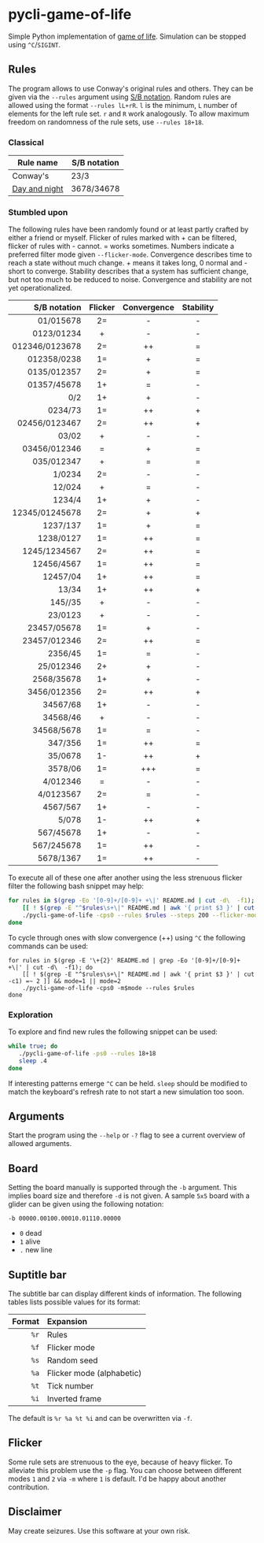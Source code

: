 # pycli-game-of-life

Simple Python implementation of [game of life](https://en.wikipedia.org/wiki/Conway%27s_Game_of_Life).
Simulation can be stopped using `^C`/`SIGINT`.

## Rules
The program allows to use Conway's original rules and others.
They can be given via the `--rules` argument using [S/B notation](https://www.conwaylife.com/wiki/Rulestring).
Random rules are allowed using the format `--rules lL+rR`.
`l` is the minimum, `L` number of elements for the left rule set.
`r` and `R` work analogously.
To allow maximum freedom on randomness of the rule sets, use `--rules 18+18`.

### Classical
Rule name | S/B notation
-|-
Conway's | 23/3
[Day and night](https://en.wikipedia.org/wiki/Day_and_Night_(cellular_automaton)) | 3678/34678

### Stumbled upon
The following rules have been randomly found or at least partly crafted by either a friend or myself.
Flicker of rules marked with + can be filtered, flicker of rules with - cannot.
= works sometimes.
Numbers indicate a preferred filter mode given `--flicker-mode`.
Convergence describes time to reach a state without much change.
\+ means it takes long, 0 normal and - short to converge.
Stability describes that a system has sufficient change, but not too much to be reduced to noise.
Convergence and stability are not yet operationalized.

S/B notation   | Flicker | Convergence | Stability
--------------:|:-------:|:-----------:|:--------:
01/015678      | 2=      | -           | -
0123/01234     | +       | -           | -
012346/0123678 | 2=      | ++          | =
012358/0238    | 1=      | +           | =
0135/012357    | 2=      | +           | =
01357/45678    | 1+      | =           | -
0/2            | 1+      | +           | -
0234/73        | 1=      | ++          | +
02456/0123467  | 2=      | ++          | +
03/02          | +       | -           | -
03456/012346   | =       | +           | =
035/012347     | +       | =           | =
1/0234         | 2=      | -           | -
12/024         | +       | =           | -
1234/4         | 1+      | +           | -
12345/01245678 | 2=      | +           | +
1237/137       | 1=      | +           | =
1238/0127      | 1=      | ++          | =
1245/1234567   | 2=      | ++          | =
12456/4567     | 1=      | ++          | =
12457/04       | 1+      | ++          | =
13/34          | 1+      | ++          | +
145//35        | +       | -           | -
23/0123        | +       | -           | -
23457/05678    | 1=      | +           | -
23457/012346   | 2=      | ++          | =
2356/45        | 1=      | =           | -
25/012346      | 2+      | +           | -
2568/35678     | 1+      | +           | -
3456/012356    | 2=      | ++          | +
34567/68       | 1+      | -           | -
34568/46       | +       | -           | -
34568/5678     | 1=      | =           | -
347/356        | 1=      | ++          | =
35/0678        | 1-      | ++          | +
3578/06        | 1=      | +++         | =
4/012346       | =       | -           | -
4/0123567      | 2=      | =           | -
4567/567       | 1+      | -           | -
5/078          | 1-      | ++          | +
567/45678      | 1+      | -           | -
567/245678     | 1=      | ++          | -
5678/1367      | 1=      | ++          | -

To execute all of these one after another using the less strenuous flicker filter the following bash snippet may help:

```bash
for rules in $(grep -Eo '[0-9]+/[0-9]+ +\|' README.md | cut -d\  -f1); do
    [[ ! $(grep -E "^$rules\s+\|" README.md | awk '{ print $3 }' | cut -c1) =~ 2 ]] && mode=1 || mode=2
    ./pycli-game-of-life -cps0 --rules $rules --steps 200 --flicker-mode $mode
done
```

To cycle through ones with slow convergence (++) using `^C` the following commands can be used:

```
for rules in $(grep -E '\+{2}' README.md | grep -Eo '[0-9]+/[0-9]+ +\|' | cut -d\  -f1); do
    [[ ! $(grep -E "^$rules\s+\|" README.md | awk '{ print $3 }' | cut -c1) =~ 2 ]] && mode=1 || mode=2
    ./pycli-game-of-life -cps0 -m$mode --rules $rules
done
```

### Exploration
To explore and find new rules the following snippet can be used:

```bash
while true; do
   ./pycli-game-of-life -ps0 --rules 18+18
   sleep .4
done
```

If interesting patterns emerge `^C` can be held.
`sleep` should be modified to match the keyboard's refresh rate to not start a new simulation too soon.

## Arguments
Start the program using the `--help` or `-?` flag to see a current overview of allowed arguments.

## Board
Setting the board manually is supported through the `-b` argument.
This implies board size and therefore `-d` is not given.
A sample `5x5` board with a glider can be given using the following notation:

```
-b 00000.00100.00010.01110.00000
```

* `0` dead
* `1` alive
* `.` new line

## Suptitle bar
The subtitle bar can display different kinds of information.
The following tables lists possible values for its format:

Format | Expansion
------:|:--------------
`%r`   | Rules
`%f`   | Flicker mode
`%s`   | Random seed
`%a`   | Flicker mode (alphabetic)
`%t`   | Tick number
`%i`   | Inverted frame

The default is `%r %a %t %i` and can be overwritten via `-f`.

## Flicker
Some rule sets are strenuous to the eye, because of heavy flicker.
To alleviate this problem use the `-p` flag.
You can choose between different modes `1` and `2` via `-m` where `1` is default.
I'd be happy about another contribution.

## Disclaimer
May create seizures. Use this software at your own risk.
